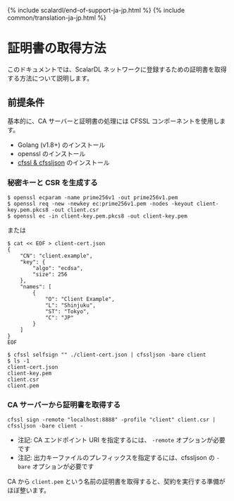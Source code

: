 {% include scalardl/end-of-support-ja-jp.html %}
{% include common/translation-ja-jp.html %}

# 証明書の取得方法

このドキュメントでは、ScalarDL ネットワークに登録するための証明書を取得する方法について説明します。

## 前提条件

基本的に、CA サーバーと証明書の処理には CFSSL コンポーネントを使用します。

- Golang (v1.8+) のインストール
- openssl のインストール
- [cfssl & cfssljson](https://github.com/cloudflare/cfssl) のインストール

### 秘密キーと CSR を生成する

```
$ openssl ecparam -name prime256v1 -out prime256v1.pem
$ openssl req -new -newkey ec:prime256v1.pem -nodes -keyout client-key.pem.pkcs8 -out client.csr
$ openssl ec -in client-key.pem.pkcs8 -out client-key.pem
```

または

```
$ cat << EOF > client-cert.json
{
    "CN": "client.example",
    "key": {
        "algo": "ecdsa",
        "size": 256
    },
    "names": [
        {
            "O": "Client Example",
            "L": "Shinjuku",
            "ST": "Tokyo",
            "C": "JP"
        }
    ]
}
EOF

$ cfssl selfsign "" ./client-cert.json | cfssljson -bare client
$ ls -1
client-cert.json
client-key.pem
client.csr
client.pem
```

### CA サーバーから証明書を取得する

```
cfssl sign -remote "localhost:8888" -profile "client" client.csr | cfssljson -bare client -
```

- 注記: CA エンドポイント URI を指定するには、 `-remote` オプションが必要です
- 注記: 出力キーファイルのプレフィックスを指定するには、cfssljson の `-bare` オプションが必要です

CA から `client.pem` という名前の証明書を取得すると、契約を実行する準備がほぼ整います。
